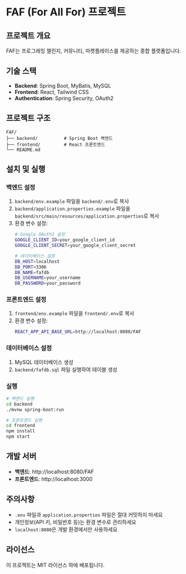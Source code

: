 # FAF (For All For) 프로젝트

## 프로젝트 개요
FAF는 프로그래밍 챌린지, 커뮤니티, 마켓플레이스를 제공하는 종합 플랫폼입니다.

## 기술 스택
- **Backend**: Spring Boot, MyBatis, MySQL
- **Frontend**: React, Tailwind CSS
- **Authentication**: Spring Security, OAuth2

## 프로젝트 구조
```
FAF/
├── backend/          # Spring Boot 백엔드
├── frontend/         # React 프론트엔드
└── README.md
```

## 설치 및 실행

### 백엔드 설정
1. `backend/env.example` 파일을 `backend/.env`로 복사
2. `backend/application.properties.example` 파일을 `backend/src/main/resources/application.properties`로 복사
3. 환경 변수 설정:
   ```bash
   # Google OAuth2 설정
   GOOGLE_CLIENT_ID=your_google_client_id
   GOOGLE_CLIENT_SECRET=your_google_client_secret
   
   # 데이터베이스 설정
   DB_HOST=localhost
   DB_PORT=3306
   DB_NAME=fafdb
   DB_USERNAME=your_username
   DB_PASSWORD=your_password
   ```

### 프론트엔드 설정
1. `frontend/env.example` 파일을 `frontend/.env`로 복사
2. 환경 변수 설정:
   ```bash
   REACT_APP_API_BASE_URL=http://localhost:8080/FAF
   ```

### 데이터베이스 설정
1. MySQL 데이터베이스 생성
2. `backend/fafdb.sql` 파일 실행하여 테이블 생성

### 실행
```bash
# 백엔드 실행
cd backend
./mvnw spring-boot:run

# 프론트엔드 실행
cd frontend
npm install
npm start
```

## 개발 서버
- **백엔드**: http://localhost:8080/FAF
- **프론트엔드**: http://localhost:3000

## 주의사항
- `.env` 파일과 `application.properties` 파일은 절대 커밋하지 마세요
- 개인정보(API 키, 비밀번호 등)는 환경 변수로 관리하세요
- `localhost:8080`은 개발 환경에서만 사용하세요

## 라이선스
이 프로젝트는 MIT 라이선스 하에 배포됩니다.
